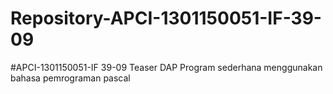 # Repository-APCI-1301150051-IF-39-09
#APCI-1301150051-IF 39-09
Teaser DAP 
Program sederhana menggunakan bahasa pemrograman pascal
